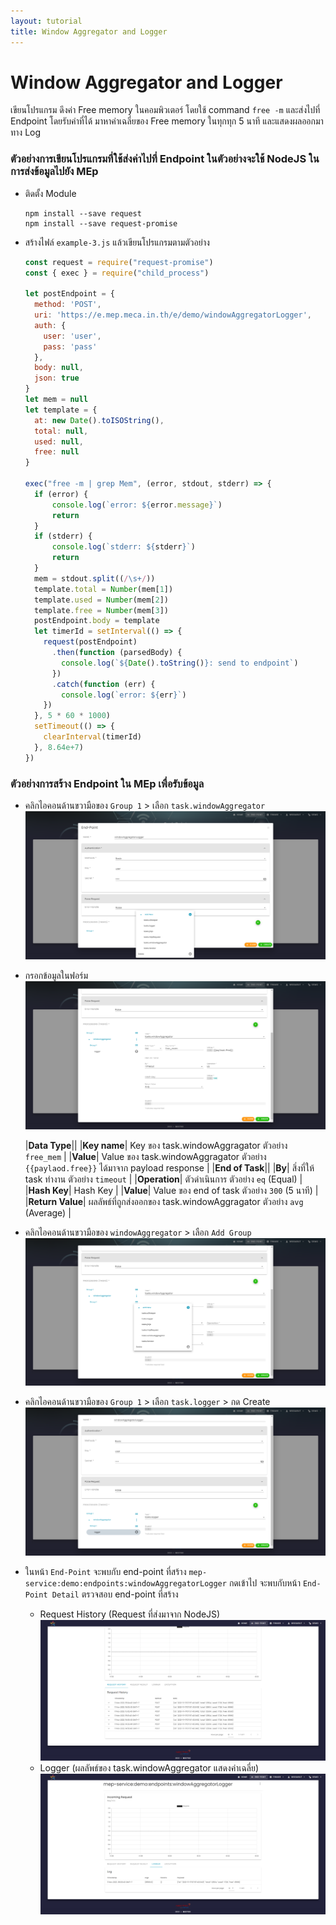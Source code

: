```yaml
---
layout: tutorial
title: Window Aggregator and Logger
---
```


# Window Aggregator and Logger

เขียนโปรแกรม ดึงค่า Free memory ในคอมพิวเตอร์ โดยใช้ command `free -m` และส่งไปที่ Endpoint โดยรับค่าที่ได้ มาหาค่าเฉลี่ยของ Free memory ในทุกทุก 5 นาที และแสดงผลออกมาทาง Log

### ตัวอย่างการเขียนโปรแกรมที่ใช้ส่งค่าไปที่ Endpoint ในตัวอย่างจะใช้ NodeJS ในการส่งข้อมูลไปยัง MEp

* ติดตั้ง Module

  ```
  npm install --save request
  npm install --save request-promise
  ```

* สร้างไฟล์ `example-3.js` แล้วเขียนโปรแกรมตามตัวอย่าง

  ```javascript
  const request = require("request-promise")
  const { exec } = require("child_process")

  let postEndpoint = {
    method: 'POST',
    uri: 'https://e.mep.meca.in.th/e/demo/windowAggregatorLogger',
    auth: {
      user: 'user',
      pass: 'pass'
    },
    body: null,
    json: true
  }
  let mem = null
  let template = {
    at: new Date().toISOString(),
    total: null,
    used: null,
    free: null
  }

  exec("free -m | grep Mem", (error, stdout, stderr) => {
    if (error) {
        console.log(`error: ${error.message}`)
        return
    }
    if (stderr) {
        console.log(`stderr: ${stderr}`)
        return
    }
    mem = stdout.split((/\s+/))
    template.total = Number(mem[1])
    template.used = Number(mem[2])
    template.free = Number(mem[3])
    postEndpoint.body = template
    let timerId = setInterval(() => {
      request(postEndpoint)
        .then(function (parsedBody) {
          console.log(`${Date().toString()}: send to endpoint`)
        })
        .catch(function (err) {
          console.log(`error: ${err}`)
      })
    }, 5 * 60 * 1000)
    setTimeout(() => {
      clearInterval(timerId)
    }, 8.64e+7)
  })
  ```

### ตัวอย่างการสร้าง Endpoint ใน MEp เพื่อรับข้อมูล

* คลิกไอคอนด้านขวามือของ `Group 1` > เลือก `task.windowAggregator`
![alt text](./images/windowAggregatorLogger/1.png 'End-Point Form')

* กรอกข้อมูลในฟอร์ม
![alt text](./images/windowAggregatorLogger/2.png 'End-Point Form')

  |**Data Type**||
  |**Key name**| Key ของ task.windowAggragator ตัวอย่าง `free_mem` |
  |**Value**|  Value ของ task.windowAggragator ตัวอย่าง `{{paylaod.free}}` ได้มาจาก payload response |
  |**End of Task**||
  |**By**| สิ่งที่ให้ task ทำงาน ตัวอย่าง `timeout` |
  |**Operation**| ตัวดำเนินการ ตัวอย่าง `eq` (Equal) |
  |**Hash Key**| Hash Key |
  |**Value**| Value ของ end of task ตัวอย่าง `300` (5 นาที) |
  |**Return Value**| ผลลัพธ์ที่ถูกส่งออกของ task.windowAggragator ตัวอย่าง `avg` (Average) |
  <br />

* คลิกไอคอนด้านขวามือของ `windowAggregator` > เลือก `Add Group`
![alt text](./images/windowAggregatorLogger/3.png 'Add Group')

* คลิกไอคอนด้านขวามือของ `Group 1` > เลือก `task.logger` > กด Create
![alt text](./images/windowAggregatorLogger/4.png 'task.logger')

* ในหน้า `End-Point` จะพบกับ end-point ที่สร้าง `mep-service:demo:endpoints:windowAggregatorLogger` กดเข้าไป จะพบกับหน้า `End-Point Detail` ตรวจสอบ end-point ที่สร้าง
  * Request History (Request ที่ส่งมาจาก NodeJS)
  ![alt text](./images/windowAggregatorLogger/5.png 'Request History')
  * Logger (ผลลัพธ์ของ task.windowAggregator แสดงค่าเฉลี่ย)
  ![alt text](./images/windowAggregatorLogger/6.png 'Request Result')